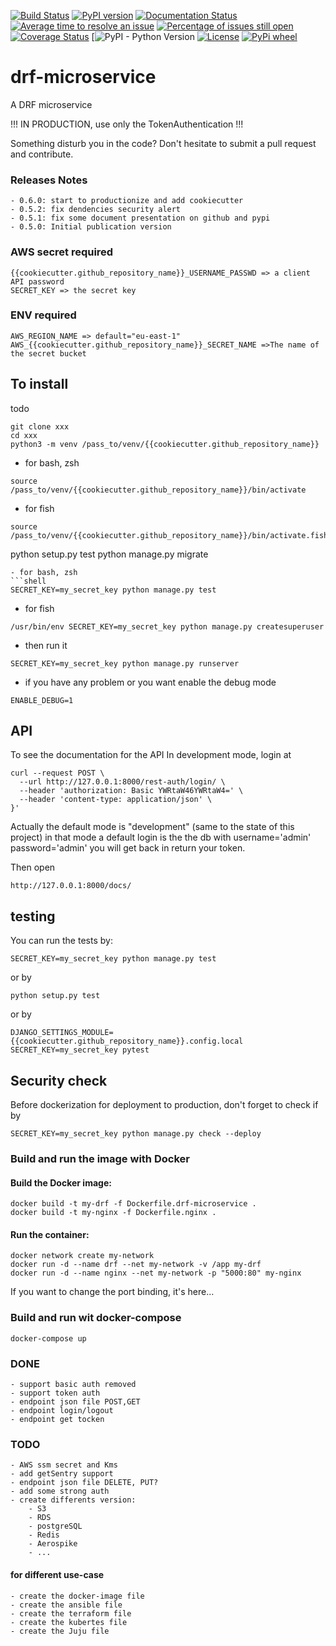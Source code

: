 [![Build Status](https://travis-ci.org/{{cookiecutter.github_username}}/{{cookiecutter.github_repository_name}}.png?branch=master)](https://travis-ci.org/{{cookiecutter.github_username}}/{{cookiecutter.github_repository_name}})
[![PyPI version](https://badge.fury.io/py/{{cookiecutter.github_repository_name}}.svg)](https://badge.fury.io/py/{{cookiecutter.github_repository_name}})
[![Documentation Status](https://readthedocs.org/projects/{{cookiecutter.github_repository_name}}/badge/?version=latest)](http://{{cookiecutter.github_repository_name}}.readthedocs.io/en/latest/?badge=latest)
[![Average time to resolve an issue](http://isitmaintained.com/badge/resolution/{{cookiecutter.github_username}}/{{cookiecutter.github_repository_name}}.svg)](http://isitmaintained.com/project/{{cookiecutter.github_username}}/{{cookiecutter.github_repository_name}} "Average time to resolve an issue")
[![Percentage of issues still open](http://isitmaintained.com/badge/open/{{cookiecutter.github_username}}/{{cookiecutter.github_repository_name}}.svg)](http://isitmaintained.com/project/{{cookiecutter.github_username}}/{{cookiecutter.github_repository_name}} "Percentage of issues still open")
[![Coverage Status](https://coveralls.io/repos/github/{{cookiecutter.github_username}}/{{cookiecutter.github_repository_name}}/badge.svg?branch=master)](https://coveralls.io/github/{{cookiecutter.github_username}}/{{cookiecutter.github_repository_name}}?branch=master)
[![PyPI - Python Version](https://img.shields.io/pypi/pyversions/Django.svg)
[![License](https://img.shields.io/badge/License-Apache%202.0-blue.svg)](https://opensource.org/licenses/Apache-2.0)
[![PyPi wheel](https://pypip.in/wheel/drf-microservice/badge.svg)](https://pypi.python.org/pypi/drf-microservice/)


# drf-microservice
A DRF microservice

!!! IN PRODUCTION, use only the TokenAuthentication !!!

Something disturb you in the code? Don't hesitate to submit a pull request and contribute.

### Releases Notes

    - 0.6.0: start to productionize and add cookiecutter 
    - 0.5.2: fix dendencies security alert
    - 0.5.1: fix some document presentation on github and pypi
    - 0.5.0: Initial publication version

### AWS secret required
```shell
{{cookiecutter.github_repository_name}}_USERNAME_PASSWD => a client API password
SECRET_KEY => the secret key
```
### ENV required
```shell
AWS_REGION_NAME => default="eu-east-1"
AWS_{{cookiecutter.github_repository_name}}_SECRET_NAME =>The name of the secret bucket
```
## To install
todo
```shell
git clone xxx
cd xxx
python3 -m venv /pass_to/venv/{{cookiecutter.github_repository_name}}
```
- for bash, zsh
```shell
source /pass_to/venv/{{cookiecutter.github_repository_name}}/bin/activate
```
- for fish
```shell
source /pass_to/venv/{{cookiecutter.github_repository_name}}/bin/activate.fish
```
python setup.py test
python manage.py migrate
```
- for bash, zsh
```shell
SECRET_KEY=my_secret_key python manage.py test
```
- for fish
```shell
/usr/bin/env SECRET_KEY=my_secret_key python manage.py createsuperuser
```
- then run it
```shell
SECRET_KEY=my_secret_key python manage.py runserver
```
- if you have any problem or you want enable the debug mode
```shell
ENABLE_DEBUG=1
```


## API
To see the documentation for the API
In development mode, login at
```shell
curl --request POST \
  --url http://127.0.0.1:8000/rest-auth/login/ \
  --header 'authorization: Basic YWRtaW46YWRtaW4=' \
  --header 'content-type: application/json' \
}'
```
Actually the default mode is "development" (same to the state of this project)
in that mode a default login is the the db with username='admin' password='admin'
you will get back in return your token.
 
Then open 
```web
http://127.0.0.1:8000/docs/
```
## testing
You can run the tests by:
```shell
SECRET_KEY=my_secret_key python manage.py test
```
or by
```shell
python setup.py test
```
or by
```shell
DJANGO_SETTINGS_MODULE={{cookiecutter.github_repository_name}}.config.local SECRET_KEY=my_secret_key pytest
```

## Security check
Before dockerization for deployment to production, don't forget to check if by
```shell
SECRET_KEY=my_secret_key python manage.py check --deploy 
```
### Build and run the image with Docker

#### Build the Docker image:
````shell
docker build -t my-drf -f Dockerfile.drf-microservice .
docker build -t my-nginx -f Dockerfile.nginx .
````
#### Run the container:
````shell
docker network create my-network
docker run -d --name drf --net my-network -v /app my-drf
docker run -d --name nginx --net my-network -p "5000:80" my-nginx
````
If you want to change the port binding, it's here...


### Build and run wit docker-compose
```shell
docker-compose up
```

### DONE

    - support basic auth removed
    - support token auth
    - endpoint json file POST,GET
    - endpoint login/logout
    - endpoint get tocken

### TODO
    - AWS ssm secret and Kms
    - add getSentry support
    - endpoint json file DELETE, PUT?
    - add some strong auth
    - create differents version:
        - S3
        - RDS
        - postgreSQL
        - Redis
        - Aerospike
        - ... 

#### for different use-case
    - create the docker-image file
    - create the ansible file
    - create the terraform file
    - create the kubertes file
    - create the Juju file

